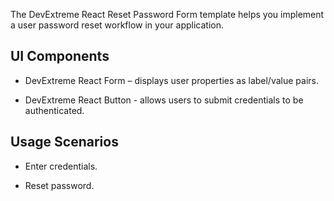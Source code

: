 The DevExtreme React Reset Password Form template helps you implement a user password reset workflow in your application.

## UI Components  

- DevExtreme React Form – displays user properties as label/value pairs.

- DevExtreme React Button - allows users to submit credentials to be authenticated.

## Usage Scenarios 

- Enter credentials.

- Reset password.